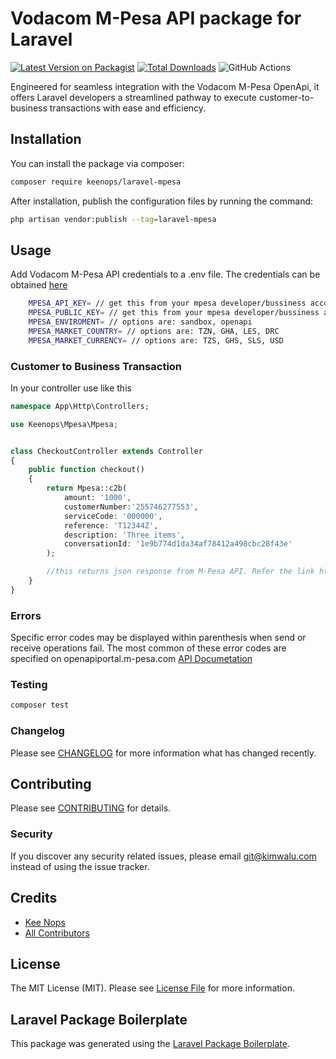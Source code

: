 # Vodacom M-Pesa API package for Laravel

[![Latest Version on Packagist](https://img.shields.io/packagist/v/keenops/laravel-mpesa.svg?style=flat-square)](https://packagist.org/packages/keenops/laravel-mpesa)
[![Total Downloads](https://img.shields.io/packagist/dt/keenops/laravel-mpesa.svg?style=flat-square)](https://packagist.org/packages/keenops/laravel-mpesa)
![GitHub Actions](https://github.com/keenops/laravel-mpesa/actions/workflows/main.yml/badge.svg)

Engineered for seamless integration with the Vodacom M-Pesa OpenApi, it offers Laravel developers a streamlined pathway to execute customer-to-business transactions with ease and efficiency.

## Installation

You can install the package via composer:

```bash
composer require keenops/laravel-mpesa
```

After installation, publish the configuration files by running the command:

```bash
php artisan vendor:publish --tag=laravel-mpesa
```

## Usage

Add Vodacom M-Pesa API credentials to a .env file. The credentials can be obtained [here](https://openapiportal.m-pesa.com/)

```bash
    MPESA_API_KEY= // get this from your mpesa developer/bussiness account
    MPESA_PUBLIC_KEY= // get this from your mpesa developer/bussiness account
    MPESA_ENVIROMENT= // options are: sandbox, openapi
    MPESA_MARKET_COUNTRY= // options are: TZN, GHA, LES, DRC
    MPESA_MARKET_CURRENCY= // options are: TZS, GHS, SLS, USD
```

### Customer to Business Transaction

In your controller use like this

```php
namespace App\Http\Controllers;

use Keenops\Mpesa\Mpesa;


class CheckoutController extends Controller
{
    public function checkout()
    {
        return Mpesa::c2b(
            amount: '1000',
            customerNumber:'255746277553',
            serviceCode: '000000',
            reference: 'T12344Z',
            description: 'Three items',
            conversationId: '1e9b774d1da34af78412a498cbc28f43e'
        );

        //this returns json response from M-Pesa API. Refer the link https://openapiportal.m-pesa.com/ for error and success codes
    }
}
```

### Errors

Specific error codes may be displayed within parenthesis when send or receive operations fail. The most common of these error codes are specified on openapiportal.m-pesa.com [API Documetation](https://openapiportal.m-pesa.com)

### Testing

```bash
composer test
```

### Changelog

Please see [CHANGELOG](CHANGELOG.md) for more information what has changed recently.

## Contributing

Please see [CONTRIBUTING](CONTRIBUTING.md) for details.

### Security

If you discover any security related issues, please email git@kimwalu.com instead of using the issue tracker.

## Credits

-   [Kee Nops](https://github.com/keenops)
-   [All Contributors](../../contributors)

## License

The MIT License (MIT). Please see [License File](LICENSE.md) for more information.

## Laravel Package Boilerplate

This package was generated using the [Laravel Package Boilerplate](https://laravelpackageboilerplate.com).

